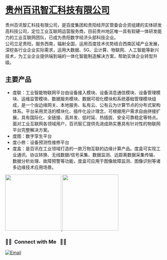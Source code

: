 
# [贵州百讯智汇科技有限公司](http://www.aibaixun.com/)

贵州百讯智汇科技有限公司，是百度集团和贵阳经开区管委会合资组建的实体研发高科技公司，定位工业互联网运营服务商，目前贵州地区唯一具有软硬一体研发能力的工业互联网团队，已成为贵阳数字经济头部科技企业。<br/>
公司立足贵阳，服务西南，辐射全国，运用百度技术优势结合西南区域产业发展，深挖各行业企业实际需求，运用大数据、5G、云计算、物联网、人工智能等新兴技术，为工业企业提供端到端的一体化智能制造解决方案，帮助实体企业转型升级。

## 主要产品
- 度联：工业智能物联网平台由设备接入模块、设备消息通信模块、设备管理模块、运维监管模块、数据服务模块、数据可视化模块和系统基础管理模块组成，是一个由边缘网关、本地服务、私有云、公有云为计算节点的分布式架构体系。平台采用灵活的模块化、插件化设计理念，可根据用户需求自由拼接扩展，具有国际化、全链接、高并发、低时延、热插拔、安全可靠稳定等特点。面对工业互联网各领域用户，百讯智汇提供先进成熟实惠具有针对性的物联网平台完整解决方案。
- 度图：数字孪生平台
- 度小修：设备预测性维修平台
- 度盒：是百讯在工业领域打造的一款万物互联的边缘计算产品。度盒可实现工业通讯、协议转换、无线数据/信号采集、数据监测、远距离数据采集传输、数据分析处理、故障预警等功能，度盒可应用于图像故障监测、图像识别等诸多边缘技术应用场景。


<a href="https://github.com/AVS1508">
  <img height="180em" src="https://github-readme-stats.vercel.app/api?username=aibaixun&theme=buefy&show_icons=true" />
  <img height="180em" src="https://github-readme-stats.vercel.app/api/top-langs/?username=aibaixun&theme=buefy&layout=compact" />
</a>
<h3> 🤝🏻 &nbsp;Connect with Me &nbsp; 🤝🏻  </h3>
<a href="mailto:wxiao1002@yeah.net"><img alt="Email" src="https://img.shields.io/badge/wxiao1002@yeah.net-blue?style=flat-square&logo=gmail"></a>


